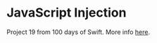 # JavaScript Injection

Project 19 from 100 days of Swift.
More info [here](https://www.hackingwithswift.com/100/67).

